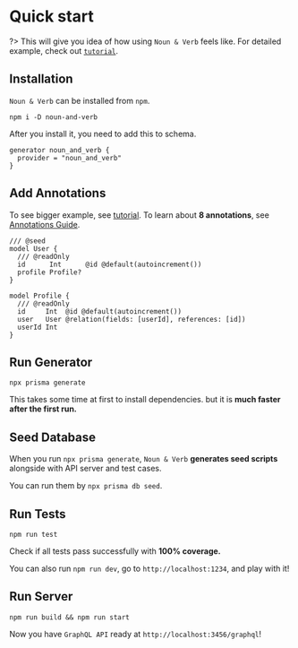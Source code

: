 # Quick start

?> This will give you idea of how using `Noun & Verb` feels like. For detailed
example, check out [`tutorial`](getting-started/tutorial.md).

## Installation

`Noun & Verb` can be installed from `npm`.

```
npm i -D noun-and-verb
```

After you install it, you need to add this to schema.

```prisma
generator noun_and_verb {
  provider = "noun_and_verb"
}
```

## Add Annotations

To see bigger example, see [tutorial](getting-started/tutorial.md). To learn
about **8 annotations**, see [Annotations Guide](guides/annotations.md).

```prisma
/// @seed
model User {
  /// @readOnly
  id      Int      @id @default(autoincrement())
  profile Profile?
}

model Profile {
  /// @readOnly
  id     Int  @id @default(autoincrement())
  user   User @relation(fields: [userId], references: [id])
  userId Int 
}
```

## Run Generator

```
npx prisma generate
```

This takes some time at first to install dependencies. but it is **much faster
after the first run.**

## Seed Database

When you run `npx prisma generate`, `Noun & Verb` **generates seed scripts**
alongside with API server and test cases.

You can run them by `npx prisma db seed`.

## Run Tests

```
npm run test
```

Check if all tests pass successfully with **100% coverage.**

You can also run `npm run dev`, go to `http://localhost:1234`, and play with it!

## Run Server

```
npm run build && npm run start
```

Now you have `GraphQL API` ready at `http://localhost:3456/graphql`!
